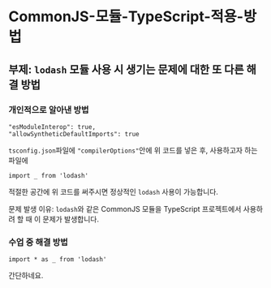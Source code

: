 # CommonJS-모듈-TypeScript-적용-방법
## 부제: `lodash` 모듈 사용 시 생기는 문제에 대한 또 다른 해결 방법

### 개인적으로 알아낸 방법
```
"esModuleInterop": true,
"allowSyntheticDefaultImports": true
```
`tsconfig.json`파일에 `"compilerOptions"`안에 위 코드를 넣은 후, 사용하고자 하는 파일에

```
import _ from 'lodash'
```
적절한 공간에 위 코드를 써주시면 정상적인 `lodash` 사용이 가능합니다.

문제 발생 이유: `lodash`와 같은 CommonJS 모듈을 TypeScript 프로젝트에서 사용하려 할 때 이 문제가 발생합니다.

### 수업 중 해결 방법
```
import * as _ from 'lodash'
```
간단하네요.
